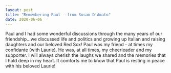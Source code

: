```yaml
---
layout: post
title: "Remembering Paul - from Susan D'Amato"
date: 2020-06-06
---
```


Paul and I had some wonderful discussions through the many years of our  friendship...we discussed life and politics and growing up Italian and  raising daughters and our beloved Red Sox! Paul was my friend - at times  my confidante (with Laurie). He was, at all times, my cheerleader and  my supporter.  I will always cherish the laughs we shared and the  memories that I hold deep in my heart. It comforts me to know that Paul  is resting in peace with his beloved Laurie!
